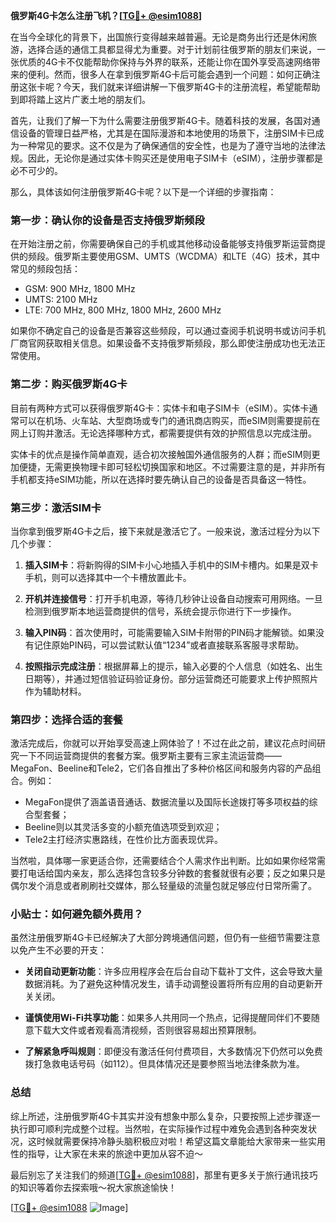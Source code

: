 **俄罗斯4G卡怎么注册飞机？[[TG💪+ @esim1088](https://t.me/s/esim1088)]**

在当今全球化的背景下，出国旅行变得越来越普遍。无论是商务出行还是休闲旅游，选择合适的通信工具都显得尤为重要。对于计划前往俄罗斯的朋友们来说，一张优质的4G卡不仅能帮助你保持与外界的联系，还能让你在国外享受高速网络带来的便利。然而，很多人在拿到俄罗斯4G卡后可能会遇到一个问题：如何正确注册这张卡呢？今天，我们就来详细讲解一下俄罗斯4G卡的注册流程，希望能帮助到即将踏上这片广袤土地的朋友们。

首先，让我们了解一下为什么需要注册俄罗斯4G卡。随着科技的发展，各国对通信设备的管理日益严格，尤其是在国际漫游和本地使用的场景下，注册SIM卡已成为一种常见的要求。这不仅是为了确保通信的安全性，也是为了遵守当地的法律法规。因此，无论你是通过实体卡购买还是使用电子SIM卡（eSIM），注册步骤都是必不可少的。

那么，具体该如何注册俄罗斯4G卡呢？以下是一个详细的步骤指南：

### 第一步：确认你的设备是否支持俄罗斯频段

在开始注册之前，你需要确保自己的手机或其他移动设备能够支持俄罗斯运营商提供的频段。俄罗斯主要使用GSM、UMTS（WCDMA）和LTE（4G）技术，其中常见的频段包括：

- GSM: 900 MHz, 1800 MHz
- UMTS: 2100 MHz
- LTE: 700 MHz, 800 MHz, 1800 MHz, 2600 MHz

如果你不确定自己的设备是否兼容这些频段，可以通过查阅手机说明书或访问手机厂商官网获取相关信息。如果设备不支持俄罗斯频段，那么即使注册成功也无法正常使用。

### 第二步：购买俄罗斯4G卡

目前有两种方式可以获得俄罗斯4G卡：实体卡和电子SIM卡（eSIM）。实体卡通常可以在机场、火车站、大型商场或专门的通讯商店购买，而eSIM则需要提前在网上订购并激活。无论选择哪种方式，都需要提供有效的护照信息以完成注册。

实体卡的优点是操作简单直观，适合初次接触国外通信服务的人群；而eSIM则更加便捷，无需更换物理卡即可轻松切换国家和地区。不过需要注意的是，并非所有手机都支持eSIM功能，所以在选择时要先确认自己的设备是否具备这一特性。

### 第三步：激活SIM卡

当你拿到俄罗斯4G卡之后，接下来就是激活它了。一般来说，激活过程分为以下几个步骤：

1. **插入SIM卡**：将新购得的SIM卡小心地插入手机中的SIM卡槽内。如果是双卡手机，则可以选择其中一个卡槽放置此卡。
   
2. **开机并连接信号**：打开手机电源，等待几秒钟让设备自动搜索可用网络。一旦检测到俄罗斯本地运营商提供的信号，系统会提示你进行下一步操作。

3. **输入PIN码**：首次使用时，可能需要输入SIM卡附带的PIN码才能解锁。如果没有记住原始PIN码，可以尝试默认值“1234”或者直接联系客服寻求帮助。

4. **按照指示完成注册**：根据屏幕上的提示，输入必要的个人信息（如姓名、出生日期等），并通过短信验证码验证身份。部分运营商还可能要求上传护照照片作为辅助材料。

### 第四步：选择合适的套餐

激活完成后，你就可以开始享受高速上网体验了！不过在此之前，建议花点时间研究一下不同运营商提供的套餐方案。俄罗斯主要有三家主流运营商——MegaFon、Beeline和Tele2，它们各自推出了多种价格区间和服务内容的产品组合。例如：

- MegaFon提供了涵盖语音通话、数据流量以及国际长途拨打等多项权益的综合型套餐；
- Beeline则以其灵活多变的小额充值选项受到欢迎；
- Tele2主打经济实惠路线，在性价比方面表现优异。

当然啦，具体哪一家更适合你，还需要结合个人需求作出判断。比如如果你经常需要打电话给国内亲友，那么选择包含较多分钟数的套餐就很有必要；反之如果只是偶尔发个消息或者刷刷社交媒体，那么轻量级的流量包就足够应付日常所需了。

### 小贴士：如何避免额外费用？

虽然注册俄罗斯4G卡已经解决了大部分跨境通信问题，但仍有一些细节需要注意以免产生不必要的开支：

- **关闭自动更新功能**：许多应用程序会在后台自动下载补丁文件，这会导致大量数据消耗。为了避免这种情况发生，请手动调整设置将所有应用的自动更新开关关闭。
  
- **谨慎使用Wi-Fi共享功能**：如果多人共用同一个热点，记得提醒同伴们不要随意下载大文件或者观看高清视频，否则很容易超出预算限制。

- **了解紧急呼叫规则**：即便没有激活任何付费项目，大多数情况下仍然可以免费拨打急救电话号码（如112）。但具体情况还是要参照当地法律条款为准。

### 总结

综上所述，注册俄罗斯4G卡其实并没有想象中那么复杂，只要按照上述步骤逐一执行即可顺利完成整个过程。当然啦，在实际操作过程中难免会遇到各种突发状况，这时候就需要保持冷静头脑积极应对啦！希望这篇文章能给大家带来一些实用性的指导，让大家在未来的旅途中更加从容不迫～

最后别忘了关注我们的频道[[TG💪+ @esim1088](https://t.me/s/esim1088)]，那里有更多关于旅行通讯技巧的知识等着你去探索哦～祝大家旅途愉快！

[[TG💪+ @esim1088](https://t.me/s/esim1088) ![Image](https://i.postimg.cc/4NQfJmqS/Snipaste-2025-05-13-00-14-12.png)]